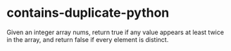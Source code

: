# contains-duplicate-python
Given an integer array nums, return true if any value appears at least twice in the array, and return false if every element is distinct.
